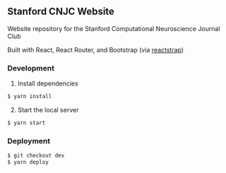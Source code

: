 ## Stanford CNJC Website

Website repository for the Stanford Computational Neuroscience Journal Club

Built with React, React Router, and Bootstrap (via [reactstrap](https://reactstrap.github.io/))

### Development

1. Install dependencies

```bash
$ yarn install
```

2. Start the local server

```bash
$ yarn start
```

### Deployment

```bash
$ git checkout dev
$ yarn deploy
```
